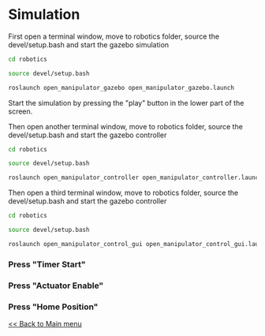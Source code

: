 # Simulation

First open a terminal window, move to robotics folder, source the devel/setup.bash and start the gazebo simulation

```sh
cd robotics
```

```sh
source devel/setup.bash
```

```sh
roslaunch open_manipulator_gazebo open_manipulator_gazebo.launch
```

Start the simulation by pressing the "play" button in the lower part of the screen.

Then open another terminal window, move to robotics folder, source the devel/setup.bash and start the gazebo controller

```sh
cd robotics
```

```sh
source devel/setup.bash
```

```sh
roslaunch open_manipulator_controller open_manipulator_controller.launch use_platform:=false
```

Then open a third terminal window, move to robotics folder, source the devel/setup.bash and start the gazebo controller

```sh
cd robotics
```

```sh
source devel/setup.bash
```

```sh
roslaunch open_manipulator_control_gui open_manipulator_control_gui.launch
```

### Press "Timer Start"

### Press "Actuator Enable"

### Press "Home Position"

[<< Back to Main menu](../README.md)